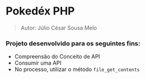 # Pokedéx PHP 
> Autor: Júlio César Sousa Melo


### Projeto desenvolvido para os seguintes fins:
- Compreensão do Conceito de API
- Consumir uma API 
- No processo, utilizar o método ```file_get_contents ```
